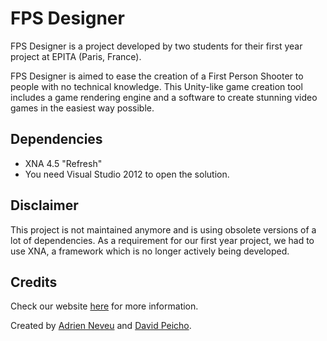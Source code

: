 # FPS Designer

FPS Designer is a project developed by two students for their first year project at EPITA (Paris, France).

FPS Designer is aimed to ease the creation of a First Person Shooter to people with no technical knowledge.
This Unity-like game creation tool includes a game rendering engine and a software to create stunning video games in the easiest way possible.


Dependencies
------------

- XNA 4.5 "Refresh"
- You need Visual Studio 2012 to open the solution.

Disclaimer
------------
This project is not maintained anymore and is using obsolete versions of a lot of dependencies.
As a requirement for our first year project, we had to use XNA, a framework which is no longer actively being developed.


Credits
------------

Check our website [here](https://www.fpsdesigner.com) for more information.

Created by [Adrien Neveu](https://github.com/AdrienNeveu) and [David Peicho](https://github.com/DavidPeicho).
